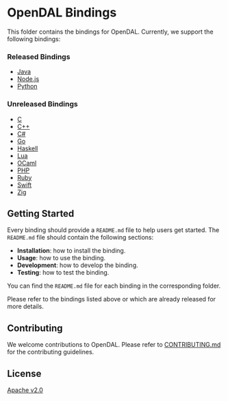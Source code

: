 # OpenDAL Bindings

This folder contains the bindings for OpenDAL. Currently, we support the following bindings:

### Released Bindings

* [Java](java/README.md)
* [Node.js](nodejs/README.md)
* [Python](python/README.md)

### Unreleased Bindings

* [C](c/README.md)
* [C++](cpp/README.md)
* [C#](dotnet/README.md)
* [Go](go/README.md)
* [Haskell](haskell/README.md)
* [Lua](lua/README.md)
* [OCaml](ocaml/README.md)
* [PHP](php/README.md)
* [Ruby](ruby/README.md)
* [Swift](swift/README.md)
* [Zig](zig/README.md)

## Getting Started

Every binding should provide a `README.md` file to help users get started.
The `README.md` file should contain the following sections:

* **Installation**: how to install the binding.
* **Usage**: how to use the binding.
* **Development**: how to develop the binding.
* **Testing**: how to test the binding.

You can find the `README.md` file for each binding in the corresponding folder.

Please refer to the bindings listed above or which are already released for more details.

## Contributing

We welcome contributions to OpenDAL. Please refer to [CONTRIBUTING.md](../../CONTRIBUTING.md) for the contributing guidelines.

## License

[Apache v2.0](https://www.apache.org/licenses/LICENSE-2.0)